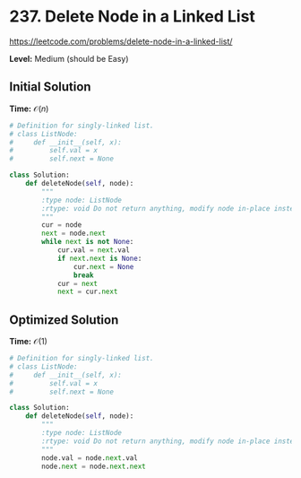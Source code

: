 # 237. Delete Node in a Linked List

https://leetcode.com/problems/delete-node-in-a-linked-list/

**Level:** Medium (should be Easy)

## Initial Solution

**Time:** $\mathcal{O}(n)$

```python
# Definition for singly-linked list.
# class ListNode:
#     def __init__(self, x):
#         self.val = x
#         self.next = None

class Solution:
    def deleteNode(self, node):
        """
        :type node: ListNode
        :rtype: void Do not return anything, modify node in-place instead.
        """
        cur = node
        next = node.next
        while next is not None:
            cur.val = next.val
            if next.next is None:
                cur.next = None
                break
            cur = next
            next = cur.next
```

## Optimized Solution

**Time:** $\mathcal{O}(1)$

```python
# Definition for singly-linked list.
# class ListNode:
#     def __init__(self, x):
#         self.val = x
#         self.next = None

class Solution:
    def deleteNode(self, node):
        """
        :type node: ListNode
        :rtype: void Do not return anything, modify node in-place instead.
        """
        node.val = node.next.val
        node.next = node.next.next
```
